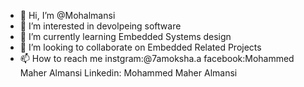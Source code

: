 - 👋 Hi, I’m @Mohalmansi
- 👀 I’m interested in devolpeing software
- 🌱 I’m currently learning Embedded Systems design
- 💞️ I’m looking to collaborate on Embedded Related Projects
- 📫 How to reach me instgram:@7amoksha.a facebook:Mohammed Maher Almansi Linkedin: Mohammed Maher Almansi

<!---
Mohalmansi/Mohalmansi is a ✨ special ✨ repository because its `README.md` (this file) appears on your GitHub profile.
You can click the Preview link to take a look at your changes.
--->
